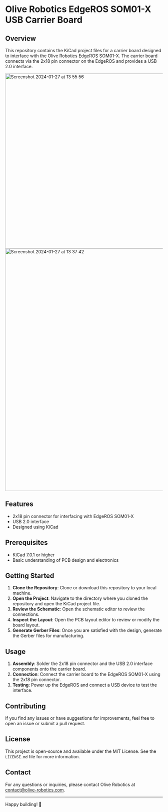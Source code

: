 # Olive Robotics EdgeROS SOM01-X USB Carrier Board

## Overview

This repository contains the KiCad project files for a carrier board designed to interface with the Olive Robotics EdgeROS SOM01-X. The carrier board connects via the 2x18 pin connector on the EdgeROS and provides a USB 2.0 interface.

<img width="558" alt="Screenshot 2024-01-27 at 13 55 56" src="https://github.com/olive-robotics/olv_edgeros_usb_extension/assets/6655052/8cca28c7-801d-465b-9c41-27b7a1c1e30d">

<img width="774" alt="Screenshot 2024-01-27 at 13 37 42" src="https://github.com/olive-robotics/olv_edgeros_usb_extension/assets/6655052/ea678456-0651-4705-ab70-6d99d17f37e7">

## Features

- 2x18 pin connector for interfacing with EdgeROS SOM01-X
- USB 2.0 interface
- Designed using KiCad

## Prerequisites

- KiCad 7.0.1 or higher
- Basic understanding of PCB design and electronics

## Getting Started

1. **Clone the Repository**: Clone or download this repository to your local machine.
2. **Open the Project**: Navigate to the directory where you cloned the repository and open the KiCad project file.
3. **Review the Schematic**: Open the schematic editor to review the connections.
4. **Inspect the Layout**: Open the PCB layout editor to review or modify the board layout.
5. **Generate Gerber Files**: Once you are satisfied with the design, generate the Gerber files for manufacturing.

## Usage

1. **Assembly**: Solder the 2x18 pin connector and the USB 2.0 interface components onto the carrier board.
2. **Connection**: Connect the carrier board to the EdgeROS SOM01-X using the 2x18 pin connector.
3. **Testing**: Power up the EdgeROS and connect a USB device to test the interface.

## Contributing

If you find any issues or have suggestions for improvements, feel free to open an issue or submit a pull request.

## License

This project is open-source and available under the MIT License. See the `LICENSE.md` file for more information.

## Contact

For any questions or inquiries, please contact Olive Robotics at [contact@olive-robotics.com](mailto:contact@olive-robotics.com).

---

Happy building! 🤖

